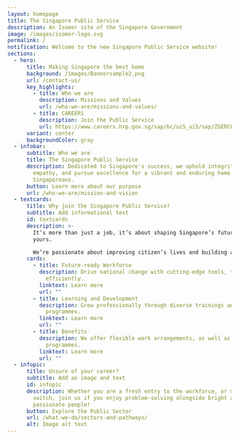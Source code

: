 ```yaml
---
layout: homepage
title: The Singapore Public Service
description: An Isomer site of the Singapore Government
image: /images/isomer-logo.svg
permalink: /
notification: Welcome to the new Singapore Public Service website!
sections:
  - hero:
      title: Making Singapore the best home
      background: /images/Bannersample2.png
      url: /contact-us/
      key_highlights:
        - title: Who we are
          description: Missions and Values
          url: /who-we-are/missions-and-values/
        - title: CAREERS
          description: Join the Public Service
          url: https://www.careers.hrp.gov.sg/sap/bc/ui5_ui5/sap/ZGERCFA004/index.html
      variant: center
      backgroundColor: gray
  - infobar:
      subtitle: Who we are
      title: The Singapore Public Service
      description: Dedicated to Singapore's success, we uphold integrity, serve with
        empathy, and pursue excellence for a vibrant and enduring home for all
        Singaporeans.
      button: Learn more about our purpose
      url: /who-we-are/mission-and-vision
  - textcards:
      title: Why join the Singapore Public Service?
      subtitle: Add informational text
      id: textcards
      description: >-
        It’s more than just a job, it’s about shaping Singapore’s future and
        yours.

        We’re passionate about improving citizen’s lives and building a better tomorrow.
      cards:
        - title: Future-ready Workforce
          description: Drive national change with cutting-edge tools, tackling challenges
            efficiently.
          linktext: Learn more
          url: ""
        - title: Learning and Development
          description: Grow professionally through diverse trainings and attachment
            programmes.
          linktext: Learn more
          url: ""
        - title: Benefits
          description: We offer flexible work arrangements, as well as employee wellness
            programmes.
          linktext: Learn more
          url: ""
  - infopic:
      title: Unsure of your career?
      subtitle: Add an image and text
      id: infopic
      description: Whether you are a fresh entry to the workforce, or making a career
        switch, join us if you enjoy problem-solving alongside bright and
        passionate people!
      button: Explore the Public Sector
      url: /what-we-do/sectors-and-pathways/
      alt: Image alt text
---
```

